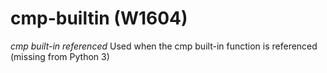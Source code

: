 # cmp-builtin (W1604)
*cmp built-in referenced* Used when the cmp built-in function is
referenced (missing from Python 3)
